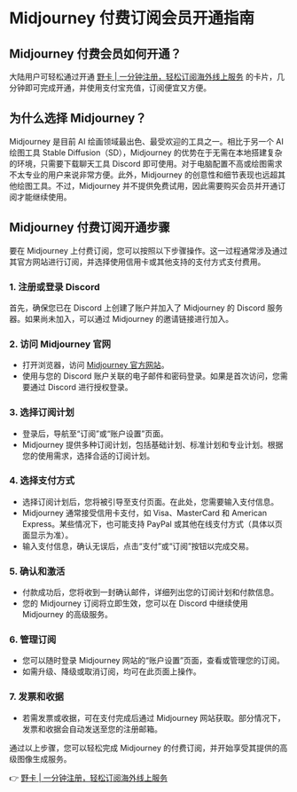 # Midjourney 付费订阅会员开通指南

## Midjourney 付费会员如何开通？
大陆用户可轻松通过开通 [野卡 | 一分钟注册，轻松订阅海外线上服务](https://bbtdd.com/yeka) 的卡片，几分钟即可完成开通，并使用支付宝充值，订阅便宜又方便。

## 为什么选择 Midjourney？
Midjourney 是目前 AI 绘画领域最出色、最受欢迎的工具之一。相比于另一个 AI 绘图工具 Stable Diffusion（SD），Midjourney 的优势在于无需在本地搭建复杂的环境，只需要下载聊天工具 Discord 即可使用。对于电脑配置不高或绘图需求不太专业的用户来说非常方便。此外，Midjourney 的创意性和细节表现也远超其他绘图工具。不过，Midjourney 并不提供免费试用，因此需要购买会员并开通订阅才能继续使用。

## Midjourney 付费订阅开通步骤
要在 Midjourney 上付费订阅，您可以按照以下步骤操作。这一过程通常涉及通过其官方网站进行订阅，并选择使用信用卡或其他支持的支付方式支付费用。

### 1. 注册或登录 Discord
首先，确保您已在 Discord 上创建了账户并加入了 Midjourney 的 Discord 服务器。如果尚未加入，可以通过 Midjourney 的邀请链接进行加入。

### 2. 访问 Midjourney 官网
- 打开浏览器，访问 [Midjourney 官方网站](https://www.midjourney.com/)。
- 使用与您的 Discord 账户关联的电子邮件和密码登录。如果是首次访问，您需要通过 Discord 进行授权登录。

### 3. 选择订阅计划
- 登录后，导航至“订阅”或“账户设置”页面。
- Midjourney 提供多种订阅计划，包括基础计划、标准计划和专业计划。根据您的使用需求，选择合适的订阅计划。

### 4. 选择支付方式
- 选择订阅计划后，您将被引导至支付页面。在此处，您需要输入支付信息。
- Midjourney 通常接受信用卡支付，如 Visa、MasterCard 和 American Express。某些情况下，也可能支持 PayPal 或其他在线支付方式（具体以页面显示为准）。
- 输入支付信息，确认无误后，点击“支付”或“订阅”按钮以完成交易。

### 5. 确认和激活
- 付款成功后，您将收到一封确认邮件，详细列出您的订阅计划和付款信息。
- 您的 Midjourney 订阅将立即生效，您可以在 Discord 中继续使用 Midjourney 的高级服务。

### 6. 管理订阅
- 您可以随时登录 Midjourney 网站的“账户设置”页面，查看或管理您的订阅。
- 如需升级、降级或取消订阅，均可在此页面上操作。

### 7. 发票和收据
- 若需发票或收据，可在支付完成后通过 Midjourney 网站获取。部分情况下，发票和收据会自动发送至您的注册邮箱。

通过以上步骤，您可以轻松完成 Midjourney 的付费订阅，并开始享受其提供的高级图像生成服务。

👉 [野卡 | 一分钟注册，轻松订阅海外线上服务](https://bbtdd.com/yeka)
